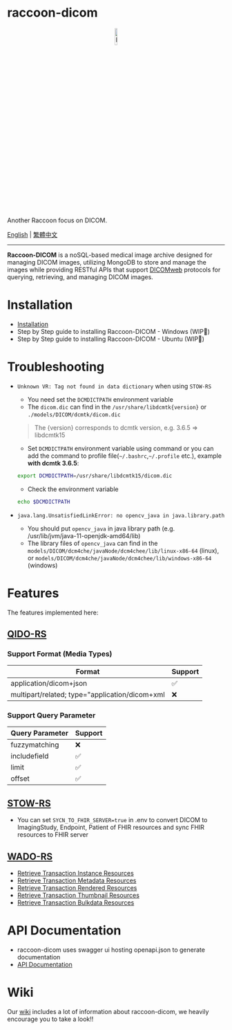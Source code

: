 # raccoon-dicom

<p align="center">
    <img src="https://user-images.githubusercontent.com/49154622/236814496-a87eb89f-9cbe-4898-a7bf-aa2b27d97596.svg" alt="logo" width="10%"/>
</p>
<br/>

Another Raccoon focus on DICOM.

[English](README.md) | [繁體中文](README.zh-TW.md)

---

**Raccoon-DICOM** is a noSQL-based medical image archive designed for managing DICOM images, utilizing MongoDB to store and manage the images while providing RESTful APIs that support [DICOMweb](https://www.dicomstandard.org/dicomweb/") protocols for querying, retrieving, and managing DICOM images.

# Installation
- [Installation](https://github.com/Chinlinlee/raccoon-dicom/wiki/Installation)
- Step by Step guide to installing Raccoon-DICOM - Windows (WIP🚧)
- Step by Step guide to installing Raccoon-DICOM - Ubuntu (WIP🚧)

# Troubleshooting
- `Unknown VR: Tag not found in data dictionary` when using `STOW-RS`
    - You need set the `DCMDICTPATH` environment variable
    - The `dicom.dic` can find in the `/usr/share/libdcmtk{version}` or `./models/DICOM/dcmtk/dicom.dic`
    > The {version} corresponds to dcmtk version, e.g. 3.6.5 => libdcmtk15

    - Set `DCMDICTPATH` environment variable using command or you can add the command to profile file(`~/.bashrc`,`~/.profile` etc.), example **with dcmtk 3.6.5**:
    ```sh
    export DCMDICTPATH=/usr/share/libdcmtk15/dicom.dic
    ```
    - Check the environment variable
    ```sh
    echo $DCMDICTPATH
    ```

- `java.lang.UnsatisfiedLinkError: no opencv_java in java.library.path`
    - You should put `opencv_java` in java library path (e.g. /usr/lib/jvm/java-11-openjdk-amd64/lib)
    - The library files of `opencv_java` can find in the `models/DICOM/dcm4che/javaNode/dcm4chee/lib/linux-x86-64` (linux), or `models/DICOM/dcm4che/javaNode/dcm4chee/lib/windows-x86-64` (windows)

# Features
The features implemented here:
## [QIDO-RS](https://dicom.nema.org/medical/dicom/current/output/html/part18.html#sect_10.6)
### Support Format (Media Types)

Format | Support |
---------|----------|
 application/dicom+json | ✅ | 
 multipart/related; type="application/dicom+xml | ❌ |

### Support Query Parameter

Query Parameter | Support |
---------|----------|
 fuzzymatching | ❌ |
 includefield | ✅ |
 limit | ✅ |
 offset | ✅ |


## [STOW-RS](https://dicom.nema.org/medical/dicom/current/output/html/part18.html#sect_10.5)
- You can set `SYCN_TO_FHIR_SERVER=true` in .env to convert DICOM to ImagingStudy, Endpoint, Patient of FHIR resources and sync FHIR resources to FHIR server
## [WADO-RS](https://dicom.nema.org/medical/dicom/current/output/html/part18.html#sect_10.4.1.1.1)
- [Retrieve Transaction Instance Resources](https://dicom.nema.org/medical/dicom/current/output/html/part18.html#table_10.4.1-1)
- [Retrieve Transaction Metadata Resources](https://dicom.nema.org/medical/dicom/current/output/html/part18.html#table_10.4.1-2)
- [Retrieve Transaction Rendered Resources](https://dicom.nema.org/medical/dicom/current/output/html/part18.html#table_10.4.1-3)
- [Retrieve Transaction Thumbnail Resources](https://dicom.nema.org/medical/dicom/current/output/html/part18.html#table_10.4.1-4)
- [Retrieve Transaction Bulkdata Resources](https://dicom.nema.org/medical/dicom/current/output/html/part18.html#table_10.4.1.5-1)


# API Documentation
- raccoon-dicom uses swagger ui hosting openapi.json to generate documentation
- [API Documentation](https://chinlinlee.github.io/raccoon-dicom/)

# Wiki
Our [wiki](https://github.com/Chinlinlee/raccoon-dicom/wiki) includes a lot of information about raccoon-dicom, we heavily encourage you to take a look!!

